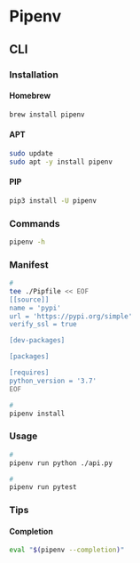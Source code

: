 # Pipenv

## CLI

### Installation

#### Homebrew

```sh
brew install pipenv
```

#### APT

```sh
sudo update
sudo apt -y install pipenv
```

#### PIP

```sh
pip3 install -U pipenv
```

### Commands

```sh
pipenv -h
```

### Manifest

```sh
#
tee ./Pipfile << EOF
[[source]]
name = 'pypi'
url = 'https://pypi.org/simple'
verify_ssl = true

[dev-packages]

[packages]

[requires]
python_version = '3.7'
EOF

#
pipenv install
```

### Usage

```sh
#
pipenv run python ./api.py

#
pipenv run pytest
```

### Tips

#### Completion

```sh
eval "$(pipenv --completion)"
```

